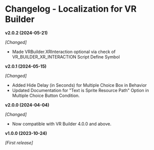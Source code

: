 # Changelog - Localization for VR Builder

**v2.0.2 (2024-05-21)**

*[Changed]*
- Made VRBuilder.XRInteraction optional via check of VR_BUILDER_XR_INTERACTION Script Define Symbol

**v2.0.1 (2024-05-15)**

*[Changed]*
- Added Hide Delay (in Seconds) for Multiple Choice Box in Behavior
- Updated Documentation for "Text is Sprite Resource Path" Option in Multiple Choice Button Condition. 

**v2.0.0 (2024-04-04)**

*[Changed]*
- Now compatible with VR Builder 4.0.0 and above.

**v1.0.0 (2023-10-24)** 

*[First release]*